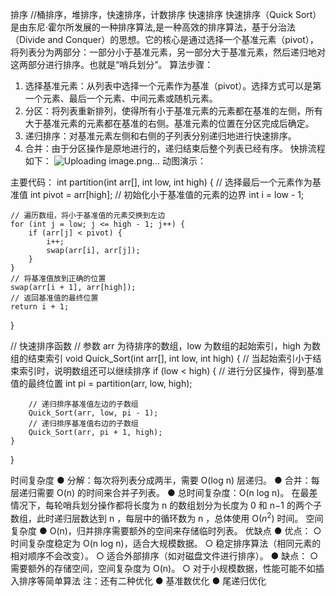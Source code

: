 排序
//桶排序，堆排序，快速排序，计数排序
快速排序
快速排序（Quick Sort）是由东尼·霍尔所发展的一种排序算法,是一种高效的排序算法，基于分治法（Divide and Conquer）的思想。它的核心是通过选择一个基准元素（pivot），将列表分为两部分：一部分小于基准元素，另一部分大于基准元素，然后递归地对这两部分进行排序。也就是“哨兵划分”。
算法步骤：
1. 选择基准元素：从列表中选择一个元素作为基准（pivot）。选择方式可以是第一个元素、最后一个元素、中间元素或随机元素。
2. 分区：将列表重新排列，使得所有小于基准元素的元素都在基准的左侧，所有大于基准元素的元素都在基准的右侧。基准元素的位置在分区完成后确定。
3. 递归排序：对基准元素左侧和右侧的子列表分别递归地进行快速排序。
4. 合并：由于分区操作是原地进行的，递归结束后整个列表已经有序。
快排流程如下：
![Uploading image.png…]()
动图演示：

主要代码：
int partition(int arr[], int low, int high) {
    // 选择最后一个元素作为基准值
    int pivot = arr[high];
    // 初始化小于基准值的元素的边界
    int i = low - 1;

    // 遍历数组，将小于基准值的元素交换到左边
    for (int j = low; j <= high - 1; j++) {
        if (arr[j] < pivot) {
            i++;
            swap(arr[i], arr[j]);
        }
    }
    // 将基准值放到正确的位置
    swap(arr[i + 1], arr[high]);
    // 返回基准值的最终位置
    return i + 1;
}

// 快速排序函数
// 参数 arr 为待排序的数组，low 为数组的起始索引，high 为数组的结束索引
void Quick_Sort(int arr[], int low, int high) {
    // 当起始索引小于结束索引时，说明数组还可以继续排序
    if (low < high) {
        // 进行分区操作，得到基准值的最终位置
        int pi = partition(arr, low, high);

        // 递归排序基准值左边的子数组
        Quick_Sort(arr, low, pi - 1);
        // 递归排序基准值右边的子数组
        Quick_Sort(arr, pi + 1, high);
    }
}

时间复杂度
● 分解：每次将列表分成两半，需要 O(log n) 层递归。
● 合并：每层递归需要 O(n) 的时间来合并子列表。
● 总时间复杂度：O(n log n)。
在最差情况下，每轮哨兵划分操作都将长度为 n 的数组划分为长度为 0 和 n−1 的两个子数组，此时递归层数达到 n ，每层中的循环数为 n ，总体使用 O($n^2$) 时间。
空间复杂度
● O(n)，归并排序需要额外的空间来存储临时列表。
优缺点
● 优点：
  ○ 时间复杂度稳定为 O(n log n)，适合大规模数据。
  ○ 稳定排序算法（相同元素的相对顺序不会改变）。
  ○ 适合外部排序（如对磁盘文件进行排序）。
● 缺点：
  ○ 需要额外的存储空间，空间复杂度为 O(n)。
  ○ 对于小规模数据，性能可能不如插入排序等简单算法
注：还有二种优化 
● 基准数优化
● 尾递归优化
